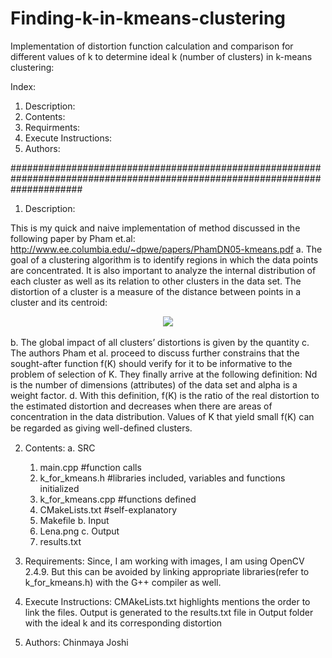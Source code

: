 # Finding-k-in-kmeans-clustering
Implementation of distortion function calculation and comparison for different values of k to determine ideal k (number of clusters) in k-means clustering:

Index:
1. Description:
2. Contents:
3. Requirments:
4. Execute Instructions:
5. Authors:

#############################################################################################################################
1. Description:

This is my quick and naive implementation of method discussed in the following paper by Pham et.al: http://www.ee.columbia.edu/~dpwe/papers/PhamDN05-kmeans.pdf 
  a.	The goal of a clustering algorithm is to identify regions in which the data points are concentrated. It is also     important to analyze the internal distribution of each cluster as well as its relation to other clusters in the data set. The distortion of a cluster is a measure of the distance between points in a cluster and its centroid: <br>
  <center><img src = "https://s0.wp.com/latex.php?latex=%5Cdisplaystyle+I_j+%3D+%5Csum_%7B%5Cmathrm%7Bx%7D_i+%5Cin+C_j%7D+%7C%7C%5Cmathrm%7Bx%7D_i+-+%5Cmu_j+%7C%7C%5E2&bg=ffffff&fg=000000&s=0" align=middle></center><br>
  b.	The global impact of all clusters’ distortions is given by the quantity
  c.	The authors Pham et al. proceed to discuss further constrains that the sought-after function f(K) should verify for it to be informative to the problem of selection of K. They finally arrive at the following definition: Nd is the number of dimensions (attributes) of the data set and alpha is a weight factor. 
  d.	With this definition, f(K) is the ratio of the real distortion to the estimated distortion and decreases when there are areas of concentration in the data distribution. Values of K that yield small f(K) can be regarded as giving well-deﬁned clusters.
  
2. Contents:
  a. SRC
    1. main.cpp #function calls
    2. k_for_kmeans.h  #libraries included, variables and functions initialized
    3. k_for_kmeans.cpp #functions defined
    4. CMakeLists.txt #self-explanatory
    5. Makefile
  b. Input
    1. Lena.png
  c. Output
    1. results.txt 
  
3. Requirements:
Since, I am working with images, I am using OpenCV 2.4.9. But this can be avoided by linking appropriate libraries(refer to k_for_kmeans.h) with the G++ compiler as well.

4. Execute Instructions:
CMAkeLists.txt highlights mentions the order to link the files. 
Output is generated to the results.txt file in Output folder with the ideal k and its corresponding distortion

5. Authors:
Chinmaya Joshi
